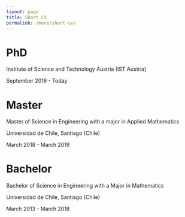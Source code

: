 ```yaml
---
layout: page
title: Short CV
permalink: /more/short-cv/
---
```


# PhD

Institute of Science and Technology Austria (IST Austria)

September 2019 - Today

# Master

Master of Science in Engineering with a major in Applied Mathematics

Universidad de Chile, Santiago (Chile)

March 2018 - March 2019

# Bachelor

Bachelor of Science in Engineering with a Major in Mathematics

Universidad de Chile, Santiago (Chile)

March 2013 - March 2018
